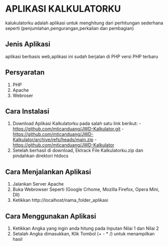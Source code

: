 # APLIKASI KALKULATORKU
kalukulatorku adalah aplikasi untuk menghitung dari perhitungan sederhana seperti (penjumlahan,pengurangan,perkalian dan pembagian)

## Jenis Aplikasi
aplikasi berbasis web,aplikasi ini sudah berjalan di PHP versi PHP terbaru

## Persyaratan
1. PHP
2. Apache
7. Webroser

## Cara Instalasi
1. Download Aplikasi Kalkulatorku pada salah satu link berikut:
-https://github.com/mticanduang/JWD-Kalkulator.git
-https://github.com/mticanduang/JWD-Kalkulator/archive/refs/heads/main.zip
-https://github.com/mticanduang/JWD-Kalkulator
2. Setelah berhasil di download, Ektrack File Kalkulatorku.zip dan pindahkan direktori htdocs

## Cara Menjalankan Aplikasi
 1. Jalankan Server Apache
 2. Buka Webrowser Seperti (Google Crhome, Mozilla Firefox, Opera Mini, Dll)
 3. Ketikkan http://localhost/nama_folder_aplikasi
 
## Cara Menggunakan Aplikasi
1. Ketikkan Angka yang ingin anda hitung pada Inputan Nilai 1 dan Nilai 2
2. Setalah Angka dimasukkan, Klik Tombol (+ - * /) untuk menampilkan hasil
